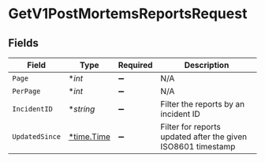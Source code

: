 # GetV1PostMortemsReportsRequest


## Fields

| Field                                                        | Type                                                         | Required                                                     | Description                                                  |
| ------------------------------------------------------------ | ------------------------------------------------------------ | ------------------------------------------------------------ | ------------------------------------------------------------ |
| `Page`                                                       | **int*                                                       | :heavy_minus_sign:                                           | N/A                                                          |
| `PerPage`                                                    | **int*                                                       | :heavy_minus_sign:                                           | N/A                                                          |
| `IncidentID`                                                 | **string*                                                    | :heavy_minus_sign:                                           | Filter the reports by an incident ID                         |
| `UpdatedSince`                                               | [*time.Time](https://pkg.go.dev/time#Time)                   | :heavy_minus_sign:                                           | Filter for reports updated after the given ISO8601 timestamp |